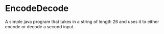 # EncodeDecode
A simple java program that takes in a string of length 26 and uses it to either encode or decode a second input.
